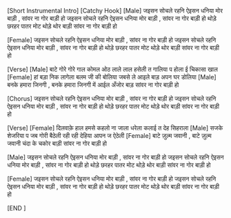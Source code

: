 
[Short Instrumental Intro]
[Catchy Hook]
[Male]
जइसन सोचले रहनि ऐइसन धनिया मोर बाड़ी , 
सांवर  ना गोर बाड़ी हो
जइसन सोचले रहनि ऐइसन धनिया मोर बाड़ी , 
सांवर  ना गोर बाड़ी हो
थोड़े छरहर पातर मोट थोड़े थोर बाड़ी
सांवर  ना गोर बाड़ी हो

[Female]
जइसन सोचले रहनि ऐइसन धनिया मोर बाड़ी , 
सांवर  ना गोर बाड़ी हो
जइसन सोचले रहनि ऐइसन धनिया मोर बाड़ी , 
सांवर  ना गोर बाड़ी हो
थोड़े छरहर पातर मोट थोड़े थोर बाड़ी
सांवर  ना गोर बाड़ी हो

[Verse]
[Male]
बाटे गोरे गोरे गाल कोमल ओठ लाले लाल
हसेली त गालिया प होला ई चिकासा खाल
[Female]
हां बड़ा निक लागेला बलम जी की बोलिया
जबसे ले आइले बाड़ अपन घर डोलिया
[Male]
बनके हमारा जिनगी , बनके हमारा जिनगी
में आईल अँजोर बाड़
सांवर  ना गोर बाड़ी हो

[Chorus]
जइसन सोचले रहनि ऐइसन धनिया मोर बाड़ी , 
सांवर  ना गोर बाड़ी हो
जइसन सोचले रहनि ऐइसन धनिया मोर बाड़ी , 
सांवर  ना गोर बाड़ी हो
थोड़े छरहर पातर मोट थोड़े थोर बाड़ी
सांवर  ना गोर बाड़ी हो

[Verse]
[Female]
दिलवाक़े हाल हमसे कहलो ना जाला
धरेला कलाई त देह सिहराला
[Male]
सजके शेजरिया प जब गोरी बैठेली
रही रही देहिया आपन ज ऐठेली
[Female]
बाटे ज़ुल्म जवानी , बाटे ज़ुल्म जवानी
चंदा के चकोर बाड़ी
सांवर  ना गोर बाड़ी हो


[Male]
जइसन सोचले रहनि ऐइसन धनिया मोर बाड़ी , 
सांवर  ना गोर बाड़ी हो
जइसन सोचले रहनि ऐइसन धनिया मोर बाड़ी , 
सांवर  ना गोर बाड़ी हो
थोड़े छरहर पातर मोट थोड़े थोर बाड़ी
सांवर  ना गोर बाड़ी हो

[Female]
जइसन सोचले रहनि ऐइसन धनिया मोर बाड़ी , 
सांवर  ना गोर बाड़ी हो
जइसन सोचले रहनि ऐइसन धनिया मोर बाड़ी , 
सांवर  ना गोर बाड़ी हो
थोड़े छरहर पातर मोट थोड़े थोर बाड़ी
सांवर  ना गोर बाड़ी हो


[END ]



